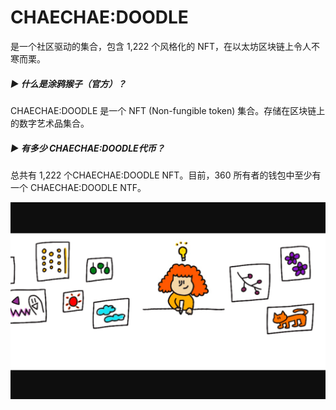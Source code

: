 # CHAECHAE:DOODLE

是一个社区驱动的集合，包含 1,222 个风格化的 NFT，在以太坊区块链上令人不寒而栗。

##### ▶ 什么是涂鸦猴子（官方）？

CHAECHAE:DOODLE 是一个 NFT (Non-fungible token) 集合。存储在区块链上的数字艺术品集合。

##### ▶ 有多少 CHAECHAE:DOODLE代币？

总共有 1,222 个CHAECHAE:DOODLE NFT。目前，360 所有者的钱包中至少有一个 CHAECHAE:DOODLE NTF。

![nft](43123423123.png)
